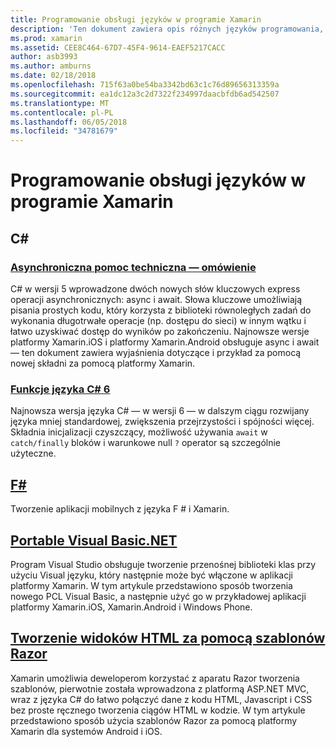```yaml
---
title: Programowanie obsługi języków w programie Xamarin
description: 'Ten dokument zawiera opis różnych języków programowania, obsługiwane przez program Xamarin. Zawarto informacje C#, F #, przenośne języku Visual i szablony Razor.'
ms.prod: xamarin
ms.assetid: CEE8C464-67D7-45F4-9614-EAEF5217CACC
author: asb3993
ms.author: amburns
ms.date: 02/18/2018
ms.openlocfilehash: 715f63a0be54ba3342bd63c1c76d89656313359a
ms.sourcegitcommit: ea1dc12a3c2d7322f234997daacbfdb6ad542507
ms.translationtype: MT
ms.contentlocale: pl-PL
ms.lasthandoff: 06/05/2018
ms.locfileid: "34781679"
---
```

# <a name="programming-language-support-in-xamarin"></a>Programowanie obsługi języków w programie Xamarin

## <a name="c"></a>C# 

###  <a name="async-support-overviewcross-platformplatformasyncmd"></a>[Asynchroniczna pomoc techniczna — omówienie](~/cross-platform/platform/async.md)

C# w wersji 5 wprowadzone dwóch nowych słów kluczowych express operacji asynchronicznych: async i await. Słowa kluczowe umożliwiają pisania prostych kodu, który korzysta z biblioteki równoległych zadań do wykonania długotrwałe operacje (np. dostępu do sieci) w innym wątku i łatwo uzyskiwać dostęp do wyników po zakończeniu. Najnowsze wersje platformy Xamarin.iOS i platformy Xamarin.Android obsługuje async i await — ten dokument zawiera wyjaśnienia dotyczące i przykład za pomocą nowej składni za pomocą platformy Xamarin.

### <a name="c-6-language-featurescross-platformplatformcsharp-sixmd"></a>[Funkcje języka C# 6](~/cross-platform/platform/csharp-six.md)

Najnowsza wersja języka C# — w wersji 6 — w dalszym ciągu rozwijany języka mniej standardowej, zwiększenia przejrzystości i spójności więcej. Składnia inicjalizacji czyszczący, możliwość używania `await` w `catch/finally` bloków i warunkowe null `?` operator są szczególnie użyteczne.

## <a name="ffsharpindexmd"></a>[F#](fsharp/index.md)

Tworzenie aplikacji mobilnych z języka F # i Xamarin.

##  <a name="portable-visual-basicnetcross-platformplatformvisual-basicindexmd"></a>[Portable Visual Basic.NET](~/cross-platform/platform/visual-basic/index.md)

Program Visual Studio obsługuje tworzenie przenośnej biblioteki klas przy użyciu Visual języku, który następnie może być włączone w aplikacji platformy Xamarin. W tym artykule przedstawiono sposób tworzenia nowego PCL Visual Basic, a następnie użyć go w przykładowej aplikacji platformy Xamarin.iOS, Xamarin.Android i Windows Phone.

##  <a name="building-html-views-using-razor-templatescross-platformplatformrazor-html-templatesindexmd"></a>[Tworzenie widoków HTML za pomocą szablonów Razor](~/cross-platform/platform/razor-html-templates/index.md)

Xamarin umożliwia deweloperom korzystać z aparatu Razor tworzenia szablonów, pierwotnie została wprowadzona z platformą ASP.NET MVC, wraz z języka C# do łatwo połączyć dane z kodu HTML, Javascript i CSS bez proste ręcznego tworzenia ciągów HTML w kodzie.
W tym artykule przedstawiono sposób użycia szablonów Razor za pomocą platformy Xamarin dla systemów Android i iOS.
